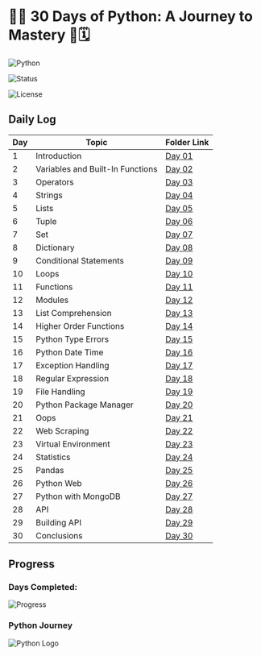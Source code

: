 # 🌟🐍 30 Days of Python: A Journey to Mastery 🚀🗓️

![Python](https://img.shields.io/badge/Python-3.12.3-blue.svg)

![Status](https://img.shields.io/badge/Status-Completed-green.svg)

![License](https://img.shields.io/badge/License-Avadhesh-DarkViolet.svg)

## Daily Log

| Day | Topic                            | Folder Link                                                    |
|-----|----------------------------------|----------------------------------------------------------------|
| 1   | Introduction                     | [Day 01](https://github.com/avadheshgithub/30-Days_Of-Python/Day01) |
| 2   | Variables and Built-In Functions | [Day 02](https://github.com/avadheshgithub/30-Days_Of-Python/Day02) |
| 3   | Operators                        | [Day 03](https://github.com/avadheshgithub/30-Days_Of-Python/Day03) |
| 4   | Strings                          | [Day 04](https://github.com/avadheshgithub/30-Days_Of-Python/Day04) |
| 5   | Lists                            | [Day 05](https://github.com/avadheshgithub/30-Days_Of-Python/Day05) |
| 6   | Tuple                            | [Day 06](https://github.com/avadheshgithub/30-Days_Of-Python/Day06) |
| 7   | Set                              | [Day 07](https://github.com/avadheshgithub/30-Days_Of-Python/Day07) |
| 8   | Dictionary                       | [Day 08](https://github.com/avadheshgithub/30-Days_Of-Python/Day08) |
| 9   | Conditional Statements           | [Day 09](https://github.com/avadheshgithub/30-Days_Of-Python/Day09) |
| 10  | Loops                            | [Day 10](https://github.com/avadheshgithub/30-Days_Of-Python/Day10) |
| 11  | Functions                        | [Day 11](https://github.com/avadheshgithub/30-Days_Of-Python/Day11) |
| 12  | Modules                          | [Day 12](https://github.com/avadheshgithub/30-Days_Of-Python/Day12) |
| 13  | List Comprehension               | [Day 13](https://github.com/avadheshgithub/30-Days_Of-Python/Day13) |
| 14  | Higher Order Functions           | [Day 14](https://github.com/avadheshgithub/30-Days_Of-Python/Day14) |
| 15  | Python Type Errors               | [Day 15](https://github.com/avadheshgithub/30-Days_Of-Python/Day15) |
| 16  | Python Date Time                 | [Day 16](https://github.com/avadheshgithub/30-Days_Of-Python/Day16) |
| 17  | Exception Handling               | [Day 17](https://github.com/avadheshgithub/30-Days_Of-Python/Day17) |
| 18  | Regular Expression               | [Day 18](https://github.com/avadheshgithub/30-Days_Of-Python/Day18) |
| 19  | File Handling                    | [Day 19](https://github.com/avadheshgithub/30-Days_Of-Python/Day19) |
| 20  | Python Package Manager           | [Day 20](https://github.com/avadheshgithub/30-Days_Of-Python/Day20) |
| 21  | Oops                             | [Day 21](https://github.com/avadheshgithub/30-Days_Of-Python/Day21) |
| 22  | Web Scraping                     | [Day 22](https://github.com/avadheshgithub/30-Days_Of-Python/Day22) |
| 23  | Virtual Environment              | [Day 23](https://github.com/avadheshgithub/30-Days_Of-Python/Day23) |
| 24  | Statistics                       | [Day 24](https://github.com/avadheshgithub/30-Days_Of-Python/Day24) |
| 25  | Pandas                           | [Day 25](https://github.com/avadheshgithub/30-Days_Of-Python/Day25) |
| 26  | Python Web                       | [Day 26](https://github.com/avadheshgithub/30-Days_Of-Python/Day26) |
| 27  | Python with MongoDB              | [Day 27](https://github.com/avadheshgithub/30-Days_Of-Python/Day27) |
| 28  | API                              | [Day 28](https://github.com/avadheshgithub/30-Days_Of-Python/Day28) |
| 29  | Building API                     | [Day 29](https://github.com/avadheshgithub/30-Days_Of-Python/Day29) |
| 30  | Conclusions                      | [Day 30](https://github.com/avadheshgithub/30-Days_Of-Python/Day30) |




## Progress

### Days Completed: 
![Progress](https://progress-bar.dev/30/?scale=30&title=Completed%20Days&width=500&color=babaca&suffix=%20/%2030)

### Python Journey
![Python Logo](https://www.python.org/static/community_logos/python-logo-master-v3-TM.png)

